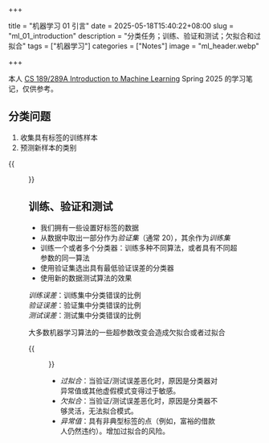 +++

title = "机器学习 01 引言"
date = 2025-05-18T15:40:22+08:00
slug = "ml_01_introduction"
description = "分类任务；训练、验证和测试；欠拟合和过拟合"
tags = ["机器学习"]
categories = ["Notes"]
image = "ml_header.webp"

+++

本人 [CS 189/289A Introduction to Machine Learning](https://people.eecs.berkeley.edu/~jrs/189/) Spring 2025 的学习笔记，仅供参考。

## 分类问题

1. 收集具有标签的训练样本
2. 预测新样本的类别

{{<figure src="classifier.webp" title="两种不同分类器的决策边界" width=800 >}}

## 训练、验证和测试

- 我们拥有一些设置好标签的数据
- 从数据中取出一部分作为*验证集*（通常 20），其余作为*训练集*
- 训练一个或者多个分类器：训练多种不同算法，或者具有不同超参数的同一算法
- 使用验证集选出具有最低验证误差的分类器
- 使用新的数据测试算法的效果

_训练误差_：训练集中分类错误的比例  
_验证误差_：验证集中分类错误的比例  
_测试误差_：测试集中分类错误的比例

大多数机器学习算法的一些超参数改变会造成欠拟合或者过拟合

{{<figure src="overfitting.webp" title="[k邻接算法中超参数k的改变带来的影响]" width=600 >}}

- _过拟合_：当验证/测试误差恶化时，原因是分类器对异常值或其他虚假模式变得过于敏感。
- _欠拟合_：当验证/测试误差恶化时，原因是分类器不够灵活，无法拟合模式。
- _异常值_：具有非典型标签的点（例如，富裕的借款人仍然违约）。增加过拟合的风险。
